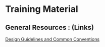 # Training Material

## General Resources : (Links)
[Design Guidelines and Common Conventions](https://docs.microsoft.com/en-us/dotnet/standard/design-guidelines/)
